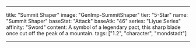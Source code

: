 ---

title: "Summit Shaper"
image: "GenImp-SummitShaper"
tier: "5-Star"
name: "Summit Shaper"
baseStat: "Attack"
baseAtk: "46"
series: "Liyue Series"
affinity: "Sword"
content: A symbol of a legendary pact, this sharp blade once cut off the peak of a mountain.
tags: ["1.2", "character", "mondstadt"]

---